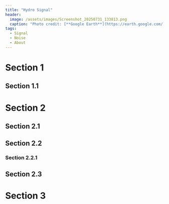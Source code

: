 ```yaml
---
title: "Hydro Signal"
header:
  image: /assets/images/Screenshot_20250731_133813.png
  caption: "Photo credit: [**Google Earth**](https://earth.google.com/)"
tags: 
  - Signal
  - Noise
  - About
---
```


 

# Section 1
## Section 1.1


# Section 2
## Section 2.1
## Section 2.2
### Section 2.2.1

## Section 2.3


# Section 3


